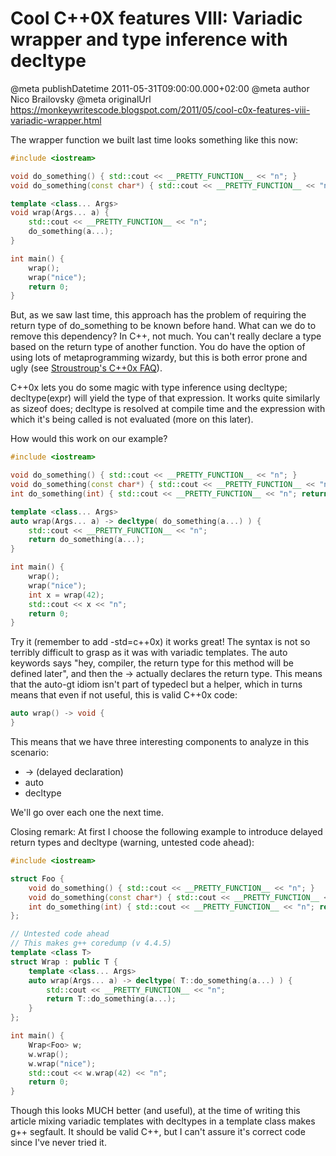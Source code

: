 # Cool C++0X features VIII: Variadic wrapper and type inference with decltype

@meta publishDatetime 2011-05-31T09:00:00.000+02:00
@meta author Nico Brailovsky
@meta originalUrl https://monkeywritescode.blogspot.com/2011/05/cool-c0x-features-viii-variadic-wrapper.html

The wrapper function we built last time looks something like this now:

```c++
#include <iostream>

void do_something() { std::cout << __PRETTY_FUNCTION__ << "n"; }
void do_something(const char*) { std::cout << __PRETTY_FUNCTION__ << "n"; }

template <class... Args>
void wrap(Args... a) {
	std::cout << __PRETTY_FUNCTION__ << "n";
	do_something(a...);
}

int main() {
	wrap();
	wrap("nice");
	return 0;
}
```

But, as we saw last time, this approach has the problem of requiring the return type of do\_something to be known before hand. What can we do to remove this dependency? In C++, not much. You can't really declare a type based on the return type of another function. You do have the option of using lots of metaprogramming wizardy, but this is both error prone and ugly (see [Stroustroup's C++0x FAQ](md_blog/youfoundadeadlink.md)).

C++0x lets you do some magic with type inference using decltype; decltype(expr) will yield the type of that expression. It works quite similarly as sizeof does; decltype is resolved at compile time and the expression with which it's being called is not evaluated (more on this later).

How would this work on our example?

```c++
#include <iostream>

void do_something() { std::cout << __PRETTY_FUNCTION__ << "n"; }
void do_something(const char*) { std::cout << __PRETTY_FUNCTION__ << "n"; }
int do_something(int) { std::cout << __PRETTY_FUNCTION__ << "n"; return 123; }

template <class... Args>
auto wrap(Args... a) -> decltype( do_something(a...) ) {
	std::cout << __PRETTY_FUNCTION__ << "n";
	return do_something(a...);
}

int main() {
	wrap();
	wrap("nice");
	int x = wrap(42);
	std::cout << x << "n";
	return 0;
}
```

Try it (remember to add -std=c++0x) it works great! The syntax is not so terribly difficult to grasp as it was with variadic templates. The auto keywords says "hey, compiler, the return type for this method will be defined later", and then the -> actually declares the return type. This means that the auto-gt idiom isn't part of typedecl but a helper, which in turns means that even if not useful, this is valid C++0x code:

```c++
auto wrap() -> void {
}
```

This means that we have three interesting components to analyze in this scenario:
* -> (delayed declaration)
* auto
* decltype

We'll go over each one the next time.

Closing remark: At first I choose the following example to introduce delayed return types and decltype (warning, untested code ahead):

```c++
#include <iostream>

struct Foo {
	void do_something() { std::cout << __PRETTY_FUNCTION__ << "n"; }
	void do_something(const char*) { std::cout << __PRETTY_FUNCTION__ << "n"; }
	int do_something(int) { std::cout << __PRETTY_FUNCTION__ << "n"; return 123; }
};

// Untested code ahead
// This makes g++ coredump (v 4.4.5)
template <class T>
struct Wrap : public T {
	template <class... Args>
	auto wrap(Args... a) -> decltype( T::do_something(a...) ) {
		std::cout << __PRETTY_FUNCTION__ << "n";
		return T::do_something(a...);
	}
};

int main() {
	Wrap<Foo> w;
	w.wrap();
	w.wrap("nice");
	std::cout << w.wrap(42) << "n";
	return 0;
}
```

Though this looks MUCH better (and useful), at the time of writing this article mixing variadic templates with decltypes in a template class makes g++ segfault. It should be valid C++, but I can't assure it's correct code since I've never tried it.

